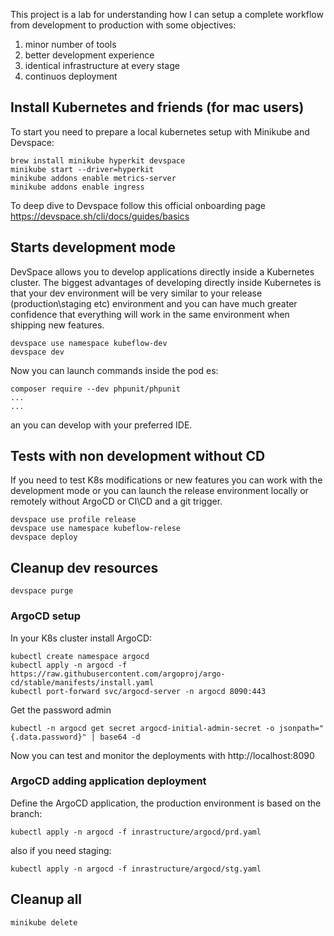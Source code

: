 This project is a lab for understanding how I can setup a complete workflow from development to production with some objectives:

1) minor number of tools
2) better development experience
3) identical infrastructure at every stage
4) continuos deployment

## Install Kubernetes and friends (for mac users)

To start you need to prepare a local kubernetes setup with Minikube and Devspace:

    brew install minikube hyperkit devspace
    minikube start --driver=hyperkit
    minikube addons enable metrics-server
    minikube addons enable ingress

To deep dive to Devspace follow this official onboarding page https://devspace.sh/cli/docs/guides/basics

## Starts development mode

DevSpace allows you to develop applications directly inside a Kubernetes cluster.
The biggest advantages of developing directly inside Kubernetes is that your dev environment will be very similar to your release (production\staging etc) environment and you can have much greater confidence that everything will work in the same environment when shipping new features.

    devspace use namespace kubeflow-dev
    devspace dev

Now you can launch commands inside the pod es:

    composer require --dev phpunit/phpunit
    ...
    ...

an you can develop with your preferred IDE.

## Tests with non development without CD

If you need to test K8s modifications or new features you can work with the development mode or you can launch the release environment locally or remotely without ArgoCD or CI\CD and a git trigger.

    devspace use profile release
    devspace use namespace kubeflow-relese
    devspace deploy

## Cleanup dev resources

    devspace purge

### ArgoCD setup

In your K8s cluster install ArgoCD:

    kubectl create namespace argocd
    kubectl apply -n argocd -f https://raw.githubusercontent.com/argoproj/argo-cd/stable/manifests/install.yaml
    kubectl port-forward svc/argocd-server -n argocd 8090:443

Get the password admin

    kubectl -n argocd get secret argocd-initial-admin-secret -o jsonpath="{.data.password}" | base64 -d

Now you can test and monitor the deployments with http://localhost:8090

### ArgoCD adding application deployment

Define the ArgoCD application, the production environment is based on the branch:

    kubectl apply -n argocd -f inrastructure/argocd/prd.yaml

also if you need staging:

    kubectl apply -n argocd -f inrastructure/argocd/stg.yaml

## Cleanup all

    minikube delete